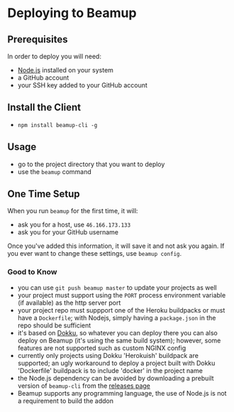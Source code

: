 # Deploying to Beamup

## Prerequisites

In order to deploy you will need:
- [Node.js](https://nodejs.org/en/download/) installed on your system
- a GitHub account
- your SSH key added to your GitHub account

## Install the Client

- `npm install beamup-cli -g`

## Usage

- go to the project directory that you want to deploy
- use the `beamup` command

## One Time Setup

When you run `beamup` for the first time, it will:
- ask you for a host, use `46.166.173.133`
- ask you for your GitHub username

Once you've added this information, it will save it and not ask you again. If you ever want to change these settings, use `beamup config`.

### Good to Know

- you can use `git push beamup master` to update your projects as well
- your project must support using the `PORT` process environment variable (if available) as the http server port
- your project repo must suppport one of the Heroku buildpacks or must have a `Dockerfile`; with Nodejs, simply having a `package.json` in the repo should be sufficient
- it's based on [Dokku](http://dokku.viewdocs.io/dokku/), so whatever you can deploy there you can also deploy on Beamup (it's using the same build system); however, some features are not supported such as custom NGINX config
- currently only projects using Dokku 'Herokuish' buildpack are supported; an ugly workaround to deploy a project built with Dokku 'Dockerfile' buildpack is to include 'docker' in the project name
- the Node.js dependency can be avoided by downloading a prebuilt version of `beamup-cli` from the [releases page](https://github.com/Stremio/stremio-beamup-cli/releases/)
- Beamup supports any programming language, the use of Node.js is not a requirement to build the addon